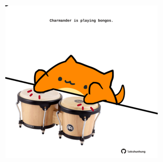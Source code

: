 <!-- built at 29/10/2022, 22:01:03 UTC -->
<p align="center">
  <img width="500" height="500" src="./ReadmeImage.svg">
</p>
